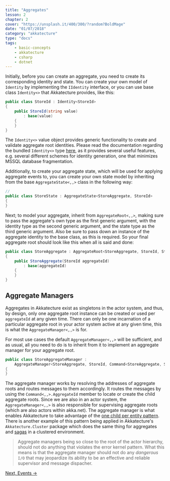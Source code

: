 ```yaml
---
title: "Aggregates"
lesson: 2
chapter: 2
cover: "https://unsplash.it/400/300/?random?BoldMage"
date: "01/07/2018"
category: "akkatecture"
type: "docs"
tags:
    - basic-concepts
    - akkatecture
    - csharp
    - dotnet
---
```


Initially, before you can create an aggregate, you need to create its corresponding 
identity and state. You can create your own model of `Identity` by implementing the
`IIdentity` interface, or you can use base class `Identity<>` that
Akkatecture provides, like this:


```csharp
public class StoreId : Identity<StoreId>
{
    public StoreId(string value)
        : base(value)
    {
    }
}
```

The `Identity<>` value object provides generic functionality to create and validate aggregate root identities. Please read the documentation regarding the bundled `Identity<>` type [here](/docs/primitives#identities), as it provides several useful features, e.g. several different schemes for identity generation, one that minimizes MSSQL database fragmentation.

Additionally, to create your aggregate state, which will be used for applying aggregate events to, you can create your own state model by inheriting from the base `AggregateState<,,>` class in the following way:

```csharp
//
public class StoreState : AggregateState<StoreAggregate, StoreId>
{
}
```

Next; to model your aggregate, inherit from `AggregateRoot<,,>`, making sure to pass the aggregate's own type as the first generic argument, with the identity type as the second generic argument, and the state type as the third generic argument. Also be sure to pass down an instance of the aggregate identity to the base class, as this is required. So your final aggregate root should look like this when all is said and done:

```csharp
public class StoreAggregate : AggregateRoot<StoreAggregate, StoreId, StoreState>
{
    public StoreAggregate(StoreId aggregateId)
        : base(aggregateId)
    {
    }
}
```


## Aggregate Managers

Aggregates in Akkatecture exist as singletons in the actor system, and thus, by design, only one aggregate root instance can be created or used per `aggregateId` at any given time. There can only be one incarnation of a particular aggregate root in your actor system active at any given time, this is what the `AggregateManager<,,>` is for.

For most use cases the default `AggregateManager<,,>` will be sufficient, and as usual, all you need to do is to inherit from it to implement an aggregate manager for your aggregate root.

```csharp
public class StoreAggregateManager :
    AggregateManager<StoreAggregate, StoreId, Command<StoreAggregate, StoreId>>
{
}
```

The aggregate manager works by resolving the addresses of aggregate roots and routes messages to them accordingly. It routes the messages by using the `Command<,,>.AggregateId` member to locate or create the child aggregate roots. Since we are also in an actor system, the `AggregateManager<,,>` is also responsible for supervising aggregate roots (which are also actors within akka.net). The aggregate manager is what enables Akkatecture to take advantage of the [one child per entity pattern](https://gigi.nullneuron.net/gigilabs/child-per-entity-pattern-in-akka-net/). There is another example of this pattern being applied in Akkatecture's `Akkatecture.Cluster` package which does the same thing for aggregates and [sagas](/docs/sagas) in a clustered environment.

> Aggregate managers being so close to the root of the actor hierarchy, should not do anything that violates the error kernel pattern. What this means is that the aggregate manager should not do any *dangerous* `I/O` that may jeopardize its ability to be an effective and reliable supervisor and message dispacher.

[Next, Events →](/docs/events)